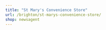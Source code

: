 ```yaml
---
title: "St Mary's Convenience Store"
url: /brighton/st-marys-convenience-store/
shop: newsagent
---
```

